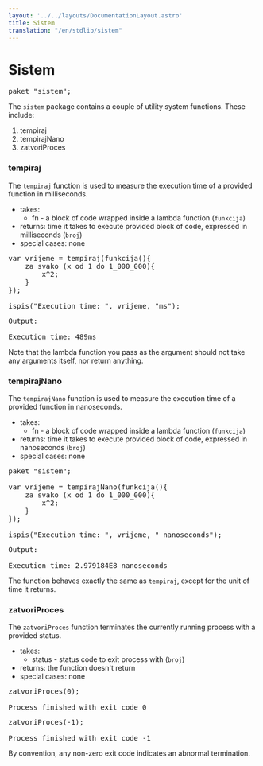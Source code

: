 ```yaml
---
layout: '../../layouts/DocumentationLayout.astro'
title: Sistem
translation: "/en/stdlib/sistem"
---
```


# Sistem

<pre>
<span class="keyword">paket</span> "sistem"<span class="keyword">;</span>
</pre>

The `sistem` package contains a couple of utility system functions. These include:
1. tempiraj
2. tempirajNano
3. zatvoriProces


### tempiraj

The `tempiraj` function is used to measure the execution time of a provided function in milliseconds.

- takes:
    * fn - a block of code wrapped inside a lambda function  (`funkcija`)
- returns: time it takes to execute provided block of code, expressed in milliseconds (`broj`)
- special cases: none


<pre>
<span class="keyword">var</span> vrijeme = tempiraj(<span class="keyword">funkcija</span>(){
    <span class="keyword">za svako</span> (x od 1 do 1_000_000){
        x^2<span class="keyword">;</span>
    }
})<span class="keyword">;</span>

ispis("Execution time: "<span class="keyword">,</span> vrijeme<span class="keyword">,</span> "ms")<span class="keyword">;</span>
</pre>

<pre>
Output:

Execution time: 489ms
</pre>

Note that the lambda function you pass as the argument should not take any arguments itself, nor return anything.

### tempirajNano

The `tempirajNano` function is used to measure the execution time of a provided function in nanoseconds.

- takes:
    * fn - a block of code wrapped inside a lambda function  (`funkcija`)
- returns: time it takes to execute provided block of code, expressed in nanoseconds (`broj`)
- special cases: none


<pre>
<span class="keyword">paket</span> "sistem"<span class="keyword">;</span>

<span class="keyword">var</span> vrijeme = tempirajNano(<span class="keyword">funkcija</span>(){
    <span class="keyword">za svako</span> (x od 1 do 1_000_000){
        x^2<span class="keyword">;</span>
    }
})<span class="keyword">;</span>

ispis("Execution time: "<span class="keyword">,</span> vrijeme<span class="keyword">,</span> " nanoseconds")<span class="keyword">;</span>
</pre>

<pre>
Output:

Execution time: 2.979184E8 nanoseconds
</pre>

The function behaves exactly the same as `tempiraj`, except for the unit of time it returns.

### zatvoriProces

The `zatvoriProces` function terminates the currently running process with a provided status.

- takes:
    * status - status code to exit process with (`broj`)
- returns: the function doesn't return
- special cases: none

<pre>
zatvoriProces(0)<span class="keyword">;</span>

Process finished with exit code 0
</pre>

<pre>
zatvoriProces(-1)<span class="keyword">;</span>

Process finished with exit code -1
</pre>

By convention, any non-zero exit code indicates an abnormal termination. 